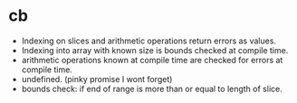 # cb

- Indexing on slices and arithmetic operations return errors as values.
- Indexing into array with known size is bounds checked at compile time.
- arithmetic operations known at compile time are checked for errors at compile time.
- undefined. (pinky promise I wont forget)
- bounds check: if end of range is more than or equal to length of slice.
